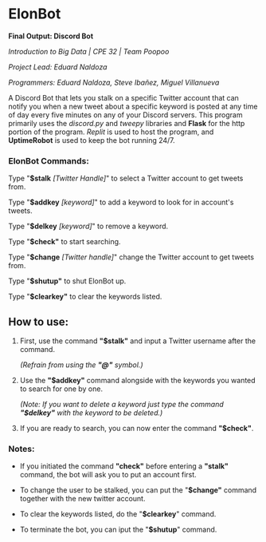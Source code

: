 # ElonBot
**Final Output: Discord Bot**

*Introduction to Big Data | CPE 32 | Team Poopoo*

*Project Lead: Eduard Naldoza*

*Programmers: Eduard Naldoza, Steve Ibañez, Miguel Villanueva*

A Discord Bot that lets you stalk on a specific Twitter account that can notify you when a new tweet about a specific keyword is posted at any time of day every five minutes on any of your Discord servers.
This program primarily uses the *discord.py* and *tweepy* libraries and **Flask** for the http portion of the program. *Replit* is used to host the program, and  **UptimeRobot** is used to keep the bot running 24/7. 

### ElonBot Commands:

  Type "**$stalk** *[Twitter Handle]*" to select a Twitter account to get tweets from.

   Type "**$addkey** *[keyword]*" to add a keyword to look for in account's tweets.

  Type "**$delkey** *[keyword]*" to remove a keyword.

  Type "**$check"** to start searching.

  Type "**$change** *[Twitter handle]*" change the Twitter account to get tweets from.

  Type "**$shutup"** to shut ElonBot up.

  Type "**$clearkey"** to clear the keywords listed.



## How to use:
1. First, use the command **"$stalk"** and input a Twitter username after the command. 
	
	*(Refrain from using the **"@"** symbol.)*
2. Use the **"$addkey"** command alongside with the keywords you wanted to search for one by one.

	*(Note: If you want to delete a keyword just type the command **"$delkey"** with the keyword to be deleted.)*
3. If you are ready to search, you can now enter the command **"$check"**.




### Notes:


-	If you initiated the command **"check"** before entering a **"stalk"** command, the bot will ask you to put an account first.

-	To change the user to be stalked, you can put the "**$change"** command together with the new twitter account.

-	To clear the keywords listed, do the "**$clearkey**" command.

-	To terminate the bot, you can iput the "**$shutup**" command.